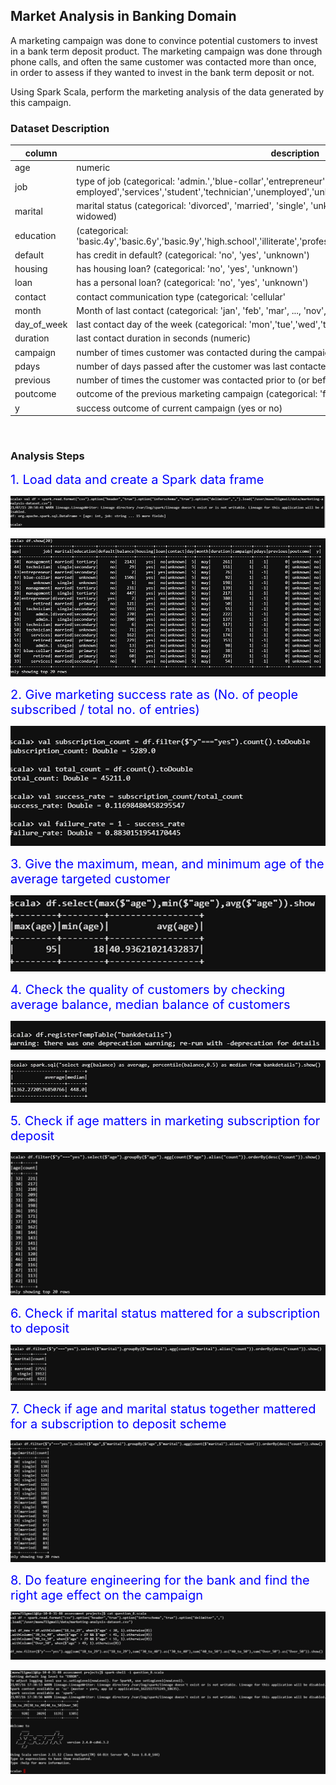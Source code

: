 ## Market Analysis in Banking Domain
A marketing campaign was done to convince potential customers to invest in a bank term deposit product. The marketing campaign was done through phone calls, and often the same customer was contacted more than once, in order to assess if they wanted to invest in the bank term deposit or not. 

Using Spark Scala, perform the marketing analysis of the data generated by this campaign.
<br/>

### Dataset Description
| column      | description                                                                                                                                                                  |
|-------------|------------------------------------------------------------------------------------------------------------------------------------------------------------------------------|
| age         | numeric                                                                                                                                                                      |
| job         | type of job (categorical: 'admin.','blue-collar','entrepreneur','housemaid','management','retired','self-employed','services','student','technician','unemployed','unknown') |
| marital     | marital status (categorical: 'divorced', 'married', 'single', 'unknown'; note: 'divorced' means divorced or widowed)                                                         |
| education   | (categorical: 'basic.4y','basic.6y','basic.9y','high.school','illiterate','professional.course','university.degree','unknown')                                               |
| default     | has credit in default? (categorical: 'no', 'yes', 'unknown')                                                                                                                 |
| housing     | has housing loan? (categorical: 'no', 'yes', 'unknown')                                                                                                                      |
| loan        | has a personal loan? (categorical: 'no', 'yes', 'unknown')                                                                                                                   |
| contact     | contact communication type (categorical: 'cellular'                                                                                                                          |
| month       | Month of last contact (categorical: 'jan', 'feb', 'mar', ..., 'nov', 'dec')                                                                                                  |
| day_of_week | last contact day of the week (categorical: 'mon','tue','wed','thu','fri')                                                                                                    |
| duration    | last contact duration in seconds (numeric)                            |
| campaign    | number of times customer was contacted during the campaign            |
| pdays       | number of days passed after the customer was last contacted from previous campaign |
| previous    | number of times the customer was contacted prior to (or before) this campaign (numeric)|
| poutcome    | outcome of the previous marketing campaign (categorical: 'failure', 'nonexistent', 'success')|
| y           | success outcome of current campaign (yes or no)                         |

<br/>

### Analysis Steps

<span style="color:blue;font-size:20px">1. Load data and create a Spark data frame</span>

![](images/load_spark_dataframe_1.png)

![](images/load_spark_dataframe_2.png)

<span style="color:blue;font-size:20px">2. Give marketing success rate as (No. of people subscribed / total no. of entries)</span>   

![](images/success_fail_rates.png)

<span style="color:blue;font-size:20px">3. Give the maximum, mean, and minimum age of the average targeted customer</span>

![](images/min_max_mean_age.png)

<span style="color:blue;font-size:20px">4. Check the quality of customers by checking average balance, median balance of customers</span>

![](images/customer_quality_1.png)

![](images/customer_quality_2.png)

<span style="color:blue;font-size:20px">5. Check if age matters in marketing subscription for deposit</span>

![](images/age_counts.png)

<span style="color:blue;font-size:20px">6. Check if marital status mattered for a subscription to deposit</span>

![](images/marital_status.png)

<span style="color:blue;font-size:20px">7. Check if age and marital status together mattered for a subscription to deposit scheme</span>

![](images/age_marital_status.png)

<span style="color:blue;font-size:20px">8. Do feature engineering for the bank and find the right age effect on the campaign</span>

![](images/feature_engineering_1.png)

![](images/feature_engineering_2.png)



